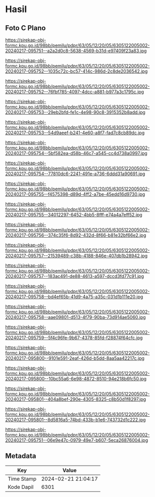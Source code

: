 # Hasil

## Foto C Plano

https://sirekap-obj-formc.kpu.go.id/98bb/pemilu/pdpr/63/05/12/20/05/6305122005002-20240217-095751--a2a2d0c8-5638-4569-b31d-e97409f23a83.jpg

https://sirekap-obj-formc.kpu.go.id/98bb/pemilu/pdpr/63/05/12/20/05/6305122005002-20240217-095752--1035c72c-bc57-414c-986d-2c8de2036542.jpg

https://sirekap-obj-formc.kpu.go.id/98bb/pemilu/pdpr/63/05/12/20/05/6305122005002-20240217-095752--76fbf785-4097-4dcc-a881-b977a3c1795c.jpg

https://sirekap-obj-formc.kpu.go.id/98bb/pemilu/pdpr/63/05/12/20/05/6305122005002-20240217-095753--29eb2bfd-fe1c-4e98-90c8-3915352b8add.jpg

https://sirekap-obj-formc.kpu.go.id/98bb/pemilu/pdpr/63/05/12/20/05/6305122005002-20240217-095753--54d9aeef-b241-4e60-a8f7-fad7c8cb89dc.jpg

https://sirekap-obj-formc.kpu.go.id/98bb/pemilu/pdpr/63/05/12/20/05/6305122005002-20240217-095754--5bf582ea-d58b-46c7-a545-cc4d738a0997.jpg

https://sirekap-obj-formc.kpu.go.id/98bb/pemilu/pdpr/63/05/12/20/05/6305122005002-20240217-095754--77810dc6-2241-491e-a736-6ddd31a90691.jpg

https://sirekap-obj-formc.kpu.go.id/98bb/pemilu/pdpr/63/05/12/20/05/6305122005002-20240217-095755--f4575398-d89d-4ff2-a7be-45edd16d9730.jpg

https://sirekap-obj-formc.kpu.go.id/98bb/pemilu/pdpr/63/05/12/20/05/6305122005002-20240217-095755--34012297-6452-4bb5-8fff-e74a4a7eff52.jpg

https://sirekap-obj-formc.kpu.go.id/98bb/pemilu/pdpr/63/05/12/20/05/6305122005002-20240217-095756--374c35f6-8d92-432d-8f66-b81e32bf66e2.jpg

https://sirekap-obj-formc.kpu.go.id/98bb/pemilu/pdpr/63/05/12/20/05/6305122005002-20240217-095757--21539489-c38b-4188-846e-407db1b28942.jpg

https://sirekap-obj-formc.kpu.go.id/98bb/pemilu/pdpr/63/05/12/20/05/6305122005002-20240217-095757--183ac491-de88-4613-a597-dccd3fd77c91.jpg

https://sirekap-obj-formc.kpu.go.id/98bb/pemilu/pdpr/63/05/12/20/05/6305122005002-20240217-095758--bd4ef65b-41d9-4a75-a35c-031d1b111e20.jpg

https://sirekap-obj-formc.kpu.go.id/98bb/pemilu/pdpr/63/05/12/20/05/6305122005002-20240217-095758--aae09801-d513-4f79-90ba-73d914ae5060.jpg

https://sirekap-obj-formc.kpu.go.id/98bb/pemilu/pdpr/63/05/12/20/05/6305122005002-20240217-095759--5f4c96fe-9b67-4378-85fd-f28874f64cfc.jpg

https://sirekap-obj-formc.kpu.go.id/98bb/pemilu/pdpr/63/05/12/20/05/6305122005002-20240217-095800--9101e591-2eaf-426d-b5dd-8aa5aa42217c.jpg

https://sirekap-obj-formc.kpu.go.id/98bb/pemilu/pdpr/63/05/12/20/05/6305122005002-20240217-095800--10bc55a6-6e98-4872-8510-94e218b6fc50.jpg

https://sirekap-obj-formc.kpu.go.id/98bb/pemilu/pdpr/63/05/12/20/05/6305122005002-20240217-095801--404a8bef-290e-4305-8325-c8b50d1f8297.jpg

https://sirekap-obj-formc.kpu.go.id/98bb/pemilu/pdpr/63/05/12/20/05/6305122005002-20240217-095801--8d5816a5-74bd-433b-b1e6-743732d1c222.jpg

https://sirekap-obj-formc.kpu.go.id/98bb/pemilu/pdpr/63/05/12/20/05/6305122005002-20240217-095751--06e9e47c-0979-49e7-b607-5eca26876004.jpg


## Metadata

| Key        | Value               |
| ---------- | ------------------- |
| Time Stamp | 2024-02-21 21:04:17 |
| Kode Dapil | 6301                |



